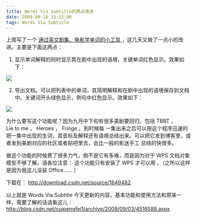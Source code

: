```yaml
---
title: Words Via Subtitle的两点改进
date: 2009-09-10 15:12:00
tags: Words Via Subtitle
---
```


上周写了一个  [ 通过英文剧集、电影学单词的小工具
](http://blog.csdn.net/cuipengfei1/archive/2009/09/03/4516588.aspx)
，这几天又做了一点小的改进。主要是下面这两点：

1.  显示单词解释的同时显示其在剧中出现的语境，关键单词红色显示。效果如下：

![](https://p-blog.csdn.net/images/p_blog_csdn_net/cuipengfei1/EntryImages/20090910/%E6%88%AA%E5%9B%BE01.jpg)

2.  导出文档。可以把列表中的单词，其简明解释和在剧中出现的语境保存到文档中。关键词开头绿色显示，例句中红色显示。效果如下：

![](https://p-blog.csdn.net/images/p_blog_csdn_net/cuipengfei1/EntryImages/20090910/%E6%88%AA%E5%9B%BE02.jpg)

为什么要写这个功能呢？因为九月中下旬有很多美剧要回归，包括  TBBT  ，  Lie to me  ，  Heroes  ，  Fringe  。到时候每
一集出来之后可以用这个程序迅速的把一集中出现的生词，其音标及解释还有语境总结出来。可以把它发到博客里，或者发到美剧对应的社区或者贴吧里去，会比一般的影迷手工
总结的快很多。

做这个功能的时候费了很多力气，倒不是它有多难，而是因为对于  WPS  文档对象模型不够了解。请各位注意：  这个功能只有安装了  WPS  才可以用
。（之所以这样是因为我这儿没装  Office......  ）

下载在： [ http://download.csdn.net/source/1649482
](http://download.csdn.net/source/1649482)

以上就是  Words  Via  Subtitle  今天更新的内容，基本功能和使用方法和原来一样，需要了解的话请看这儿：  [
http://blog.csdn.net/cuipengfei1/archive/2009/09/03/4516588.aspx
](http://blog.csdn.net/cuipengfei1/archive/2009/09/03/4516588.aspx)
